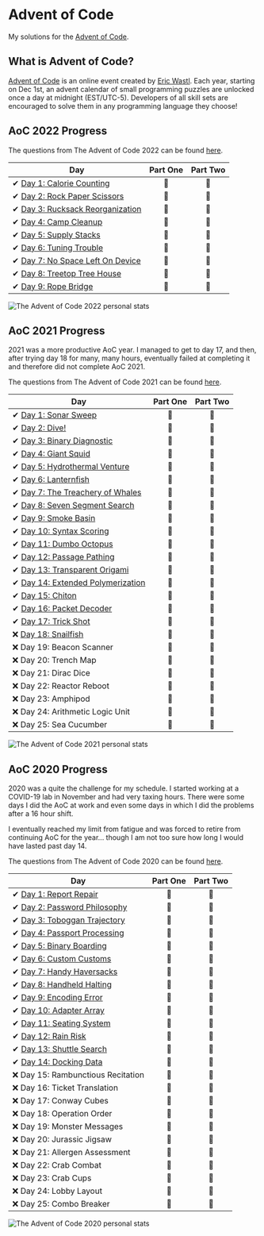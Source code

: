 # Advent of Code

My solutions for the [Advent of Code](https://adventofcode.com/).

## What is Advent of Code?

[Advent of Code](http://adventofcode.com) is an online event created by [Eric Wastl](https://github.com/topaz). Each year, starting on Dec 1st, an advent calendar of small programming puzzles are unlocked once a day at midnight (EST/UTC-5). Developers of all skill sets are encouraged to solve them in any programming language they choose!

## AoC 2022 Progress

The questions from The Advent of Code 2022 can be found [here](https://adventofcode.com/2022/).

| Day  | Part One | Part Two |
|---|:---:|:---:|
| ✔ [Day 1: Calorie Counting](2022/day01)| 🌟 | 🌟 |
| ✔ [Day 2: Rock Paper Scissors](2022/day02) | 🌟 | 🌟 |
| ✔ [Day 3: Rucksack Reorganization](2022/day03) | 🌟 | 🌟 |
| ✔ [Day 4: Camp Cleanup](2022/day04) | 🌟 | 🌟 |
| ✔ [Day 5: Supply Stacks](2022/day05) | 🌟 | 🌟 |
| ✔ [Day 6: Tuning Trouble](2022/day06) | 🌟 | 🌟 |
| ✔ [Day 7: No Space Left On Device](2022/day07) | 🌟 | 🌟 |
| ✔ [Day 8: Treetop Tree House](2022/day08) | 🌟 | 🌟 |
| ✔ [Day 9: Rope Bridge](2022/day09) | 🌟 | 🌟 |

![The Advent of Code 2022 personal stats](https://i.imgur.com/0pryRLe.png)

## AoC 2021 Progress

2021 was a more productive AoC year. I managed to get to day 17, and then, after trying day 18 for many, many hours, eventually failed at completing it and therefore did not complete AoC 2021.

The questions from The Advent of Code 2021 can be found [here](https://adventofcode.com/2021/).

| Day  | Part One | Part Two |
|---|:---:|:---:|
| ✔ [Day 1: Sonar Sweep](2021/day01)| 🌟 | 🌟 |
| ✔ [Day 2: Dive!](2021/day02)| 🌟 | 🌟 |
| ✔ [Day 3: Binary Diagnostic](2021/day03)| 🌟 | 🌟 |
| ✔ [Day 4: Giant Squid](2021/day04)| 🌟 | 🌟 |
| ✔ [Day 5: Hydrothermal Venture](2021/day05)| 🌟 | 🌟 |
| ✔ [Day 6: Lanternfish](2021/day06)| 🌟 | 🌟 |
| ✔ [Day 7: The Treachery of Whales](2021/day07)| 🌟 | 🌟 |
| ✔ [Day 8: Seven Segment Search](2021/day08)| 🌟 | 🌟 |
| ✔ [Day 9: Smoke Basin](2021/day09)| 🌟 | 🌟 |
| ✔ [Day 10: Syntax Scoring](2021/day10)| 🌟 | 🌟 |
| ✔ [Day 11: Dumbo Octopus](2021/day11)| 🌟 | 🌟 |
| ✔ [Day 12: Passage Pathing](2021/day12)| 🌟 | 🌟 |
| ✔ [Day 13: Transparent Origami](2021/day13)| 🌟 | 🌟 |
| ✔ [Day 14: Extended Polymerization](2021/day14)| 🌟 | 🌟 |
| ✔ [Day 15: Chiton](2021/day15)| 🌟 | 🌟 |
| ✔ [Day 16: Packet Decoder](2021/day16)| 🌟 | 🌟 |
| ✔ [Day 17: Trick Shot](2021/day17)| 🌟 | 🌟 |
| ❌ [Day 18: Snailfish](2021/day18) | 🚫 | 🚫 |
| ❌ Day 19: Beacon Scanner | 🚫 | 🚫 |
| ❌ Day 20: Trench Map | 🚫 | 🚫 |
| ❌ Day 21: Dirac Dice | 🚫 | 🚫 |
| ❌ Day 22: Reactor Reboot | 🚫 | 🚫 |
| ❌ Day 23: Amphipod | 🚫 | 🚫 |
| ❌ Day 24: Arithmetic Logic Unit | 🚫 | 🚫 |
| ❌ Day 25: Sea Cucumber | 🚫 | 🚫 |

![The Advent of Code 2021 personal stats](https://i.imgur.com/H0Zi7vV.png)

## AoC 2020 Progress

2020 was a quite the challenge for my schedule. I started working at a COVID-19 lab in November and had very taxing hours. There were some days I did the AoC at work and even some days in which I did the problems after a 16 hour shift.

I eventually reached my limit from fatigue and was forced to retire from continuing AoC for the year... though I am not too sure how long I would have lasted past day 14.

The questions from The Advent of Code 2020 can be found [here](https://adventofcode.com/2020/).

| Day  | Part One | Part Two |
|---|:---:|:---:|
| ✔ [Day 1: Report Repair](2020/Day%2001)| 🌟 | 🌟 |
| ✔ [Day 2: Password Philosophy](2020/Day%2002)| 🌟 | 🌟 |
| ✔ [Day 3: Toboggan Trajectory](2020/Day%2003)| 🌟 | 🌟 |
| ✔ [Day 4: Passport Processing](2020/Day%2004)| 🌟 | 🌟 |
| ✔ [Day 5: Binary Boarding](2020/Day%2005)| 🌟 | 🌟 |
| ✔ [Day 6: Custom Customs](2020/Day%2006)| 🌟 | 🌟 |
| ✔ [Day 7: Handy Haversacks](2020/Day%2007)| 🌟 |🌟 |
| ✔ [Day 8: Handheld Halting](2020/Day%2008)| 🌟 | 🌟 |
| ✔ [Day 9: Encoding Error](2020/Day%2009)| 🌟 | 🌟 |
| ✔ [Day 10: Adapter Array](2020/Day%2010)| 🌟 | 🌟 |
| ✔ [Day 11: Seating System](2020/Day%2011)| 🌟 | 🌟 |
| ✔ [Day 12: Rain Risk](2020/Day%2012)| 🌟 | 🌟 |
| ✔ [Day 13: Shuttle Search](2020/Day%2013)| 🌟 | 🌟 |
| ✔ [Day 14: Docking Data](2020/Day%2014)| 🌟 | 🌟 |
| ❌ Day 15: Rambunctious Recitation| 🚫 | 🚫 |
| ❌ Day 16: Ticket Translation| 🚫 | 🚫 |
| ❌ Day 17: Conway Cubes| 🚫 | 🚫 |
| ❌ Day 18: Operation Order| 🚫 | 🚫 |
| ❌ Day 19: Monster Messages| 🚫 | 🚫 |
| ❌ Day 20: Jurassic Jigsaw| 🚫 | 🚫 |
| ❌ Day 21: Allergen Assessment| 🚫 | 🚫 |
| ❌ Day 22: Crab Combat| 🚫 | 🚫 |
| ❌ Day 23: Crab Cups| 🚫 | 🚫 |
| ❌ Day 24: Lobby Layout| 🚫 | 🚫 |
| ❌ Day 25: Combo Breaker| 🚫 | 🚫 |

![The Advent of Code 2020 personal stats](https://i.imgur.com/wGAAJYE.png)
